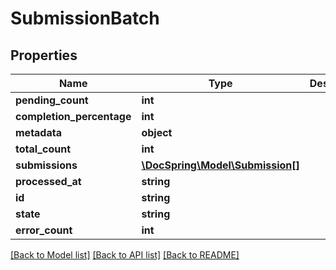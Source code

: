 # SubmissionBatch

## Properties
Name | Type | Description | Notes
------------ | ------------- | ------------- | -------------
**pending_count** | **int** |  | [optional] 
**completion_percentage** | **int** |  | [optional] 
**metadata** | **object** |  | [optional] 
**total_count** | **int** |  | [optional] 
**submissions** | [**\DocSpring\Model\Submission[]**](Submission.md) |  | [optional] 
**processed_at** | **string** |  | [optional] 
**id** | **string** |  | [optional] 
**state** | **string** |  | [optional] 
**error_count** | **int** |  | [optional] 

[[Back to Model list]](../README.md#documentation-for-models) [[Back to API list]](../README.md#documentation-for-api-endpoints) [[Back to README]](../README.md)


